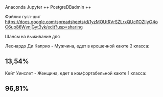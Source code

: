 Anaconda Jupyter ++
PostgreDBadmin ++

Файлик гугл-шит https://docs.google.com/spreadsheets/d/1yzMOUtRVrSZLrxQUcl1OZlIyO4oC6up86WvnjGyt3yk/edit?usp=sharing

Шансы на выживание для 

 Леонардо Ди Каприо - Мужчина, едет в крошечной каюте 3 класса: 
 ## 13,54%
 
 Кейт Уинслет - Женщина, едет в комфортабельной каюте 1 класса: 
 ## 96,81%

